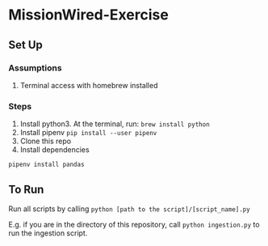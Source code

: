 # MissionWired-Exercise

## Set Up
### Assumptions
1. Terminal access with homebrew installed

### Steps
1. Install python3. At the terminal, run:
```brew install python```
2. Install pipenv
```pip install --user pipenv```
4. Clone this repo
5. Install dependencies
```cd MissionWired_Exercise
pipenv install pandas
```

## To Run
Run all scripts by calling 
```python [path to the script]/[script_name].py```

E.g. if you are in the directory of this repository, call 
```python ingestion.py``` to run the ingestion script. 
